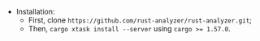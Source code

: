  - Installation:
    - First, clone `https://github.com/rust-analyzer/rust-analyzer.git`;
    - Then, `cargo xtask install --server` using `cargo >= 1.57.0`.
